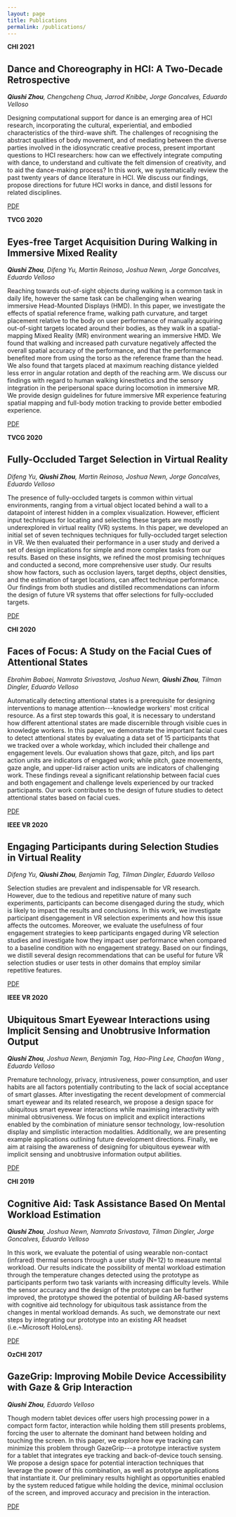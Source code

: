```yaml
---
layout: page
title: Publications
permalink: /publications/
---
```


**CHI 2021**
## Dance and Choreography in HCI: A Two-Decade Retrospective

**_Qiushi Zhou_**_, Chengcheng Chua, Jarrod Knibbe, Jorge Goncalves, Eduardo Velloso_

Designing computational support for dance is an emerging area of HCI research, incorporating the cultural, experiential, and embodied characteristics of the third-wave shift. The challenges of recognising the abstract qualities of body movement, and of mediating between the diverse parties involved in the idiosyncratic creative process, present important questions to HCI researchers: how can we effectively integrate computing with dance, to understand and cultivate the felt dimension of creativity, and to aid the dance-making process? In this work, we systematically review the past twenty years of dance literature in HCI. We discuss our findings, propose directions for future HCI works in dance, and distil lessons for related disciplines. 

<a href="https://qiushi-zhou.github.io/PDF/CHI-2021-dance.pdf">PDF</a>

<div class="divider"></div>

**TVCG 2020**
## Eyes-free Target Acquisition During Walking in Immersive Mixed Reality

_**Qiushi Zhou**, Difeng Yu, Martin Reinoso, Joshua Newn, Jorge Goncalves, Eduardo Velloso_

Reaching towards out-of-sight objects during walking is a common task in daily life, however the same task can be challenging when wearing immersive Head-Mounted Displays (HMD). In this paper, we investigate the effects of spatial reference frame, walking path curvature, and target placement relative to the body on user performance of manually acquiring out-of-sight targets located around their bodies, as they walk in a spatial-mapping Mixed Reality (MR) environment wearing an immersive HMD. We found that walking and increased path curvature negatively affected the overall spatial accuracy of the performance, and that the performance benefited more from using the torso as the reference frame than the head. We also found that targets placed at maximum reaching distance yielded less error in angular rotation and depth of the reaching arm. We discuss our findings with regard to human walking kinesthetics and the sensory integration in the peripersonal space during locomotion in immersive MR. We provide design guidelines for future immersive MR experience featuring spatial mapping and full-body motion tracking to provide better embodied experience. 

<a href="https://qiushi-zhou.github.io/PDF/TVCG-2020-Eyes.pdf">PDF</a>

<div class="divider"></div>

**TVCG 2020**
## Fully-Occluded Target Selection in Virtual Reality

_Difeng Yu, **Qiushi Zhou**, Martin Reinoso, Joshua Newn, Jorge Goncalves, Eduardo Velloso_

The presence of fully-occluded targets is common within virtual environments, ranging from a virtual object located behind a wall to a datapoint of interest hidden in a complex visualization. However, efficient input techniques for locating and selecting these targets are mostly underexplored in virtual reality (VR) systems. In this paper, we developed an initial set of seven techniques techniques for fully-occluded target selection in VR. We then evaluated their performance in a user study and derived a set of design implications for simple and more complex tasks from our results. Based on these insights, we refined the most promising techniques and conducted a second, more comprehensive user study. Our results show how factors, such as occlusion layers, target depths, object densities, and the estimation of target locations, can affect technique performance. Our findings from both studies and distilled recommendations can inform the design of future VR systems that offer selections for fully-occluded targets. 

<a href="https://qiushi-zhou.github.io/PDF/TVCG-2020-Fully.pdf">PDF</a>

<div class="divider"></div>

**CHI 2020**
## Faces of Focus: A Study on the Facial Cues of Attentional States

_Ebrahim Babaei, Namrata Srivastava, Joshua Newn, **Qiushi Zhou**, Tilman Dingler, Eduardo Velloso_

Automatically detecting attentional states is a prerequisite for designing interventions to manage attention---knowledge workers' most critical resource. As a first step towards this goal, it is necessary to understand how different attentional states are made discernible through visible cues in knowledge workers. In this paper, we demonstrate the important facial cues to detect attentional states by evaluating a data set of 15 participants that we tracked over a whole workday, which included their challenge and engagement levels. Our evaluation shows that gaze, pitch, and lips part action units are indicators of engaged work; while pitch, gaze movements, gaze angle, and upper-lid raiser action units are indicators of challenging work. These findings reveal a significant relationship between facial cues and both engagement and challenge levels experienced by our tracked participants. Our work contributes to the design of future studies to detect attentional states based on facial cues. 

<a href="https://qiushi-zhou.github.io/PDF/CHI-2020-Faces.pdf">PDF</a>

<div class="divider"></div>

**IEEE VR 2020**
## Engaging Participants during Selection Studies in Virtual Reality

_Difeng Yu, **Qiushi Zhou**, Benjamin Tag, Tilman Dingler, Eduardo Velloso_

Selection studies are prevalent and indispensable for VR research. However, due to the tedious and repetitive nature of many such experiments, participants can become disengaged during the study, which is likely to impact the results and conclusions. In this work, we investigate participant disengagement in VR selection experiments and how this issue affects the outcomes. Moreover, we evaluate the usefulness of four engagement strategies to keep participants engaged during VR selection studies and investigate how they impact user performance when compared to a baseline condition with no engagement strategy. Based on our findings, we distill several design recommendations that can be useful for future VR selection studies or user tests in other domains that employ similar repetitive features.

<a href="https://qiushi-zhou.github.io/PDF/VR-2020-Engaging.pdf">PDF</a>

<div class="divider"></div>

**IEEE VR 2020**
## Ubiquitous Smart Eyewear Interactions using Implicit Sensing and Unobtrusive Information Output

_**Qiushi Zhou**, Joshua Newn, Benjamin Tag, Hao-Ping Lee, Chaofan Wang , Eduardo Velloso_

Premature technology, privacy, intrusiveness, power consumption, and user habits are all factors potentially contributing to the lack of social acceptance of smart glasses. After investigating the recent development of commercial smart eyewear and its related research, we propose a design space for ubiquitous smart eyewear interactions while maximising interactivity with minimal obtrusiveness. We focus on implicit and explicit interactions enabled by the combination of miniature sensor technology, low-resolution display and simplistic interaction modalities. Additionally, we are presenting example applications outlining future development directions. Finally, we aim at raising the awareness of designing for ubiquitous eyewear with implicit sensing and unobtrusive information output abilities.

<a href="https://qiushi-zhou.github.io/PDF/IMWUT-2019-Ubiquitous.pdf">PDF</a>

<div class="divider"></div>

**CHI 2019**
## Cognitive Aid: Task Assistance Based On Mental Workload Estimation

_**Qiushi Zhou**, Joshua Newn, Namrata Srivastava, Tilman Dingler, Jorge Goncalves, Eduardo Velloso_

In this work, we evaluate the potential of using wearable non-contact (infrared) thermal sensors through a user study (N=12) to measure mental workload. Our results indicate the possibility of mental workload estimation through the temperature changes detected using the prototype as participants perform two task variants with increasing difficulty levels. While the sensor accuracy and the design of the prototype can be further improved, the prototype showed the potential of building AR-based systems with cognitive aid technology for ubiquitous task assistance from the changes in mental workload demands. As such, we demonstrate our next steps by integrating our prototype into an existing AR headset (i.e.~Microsoft HoloLens).

<a href="https://qiushi-zhou.github.io/PDF/CHI-2019-Cognitive.pdf">PDF</a>

<div class="divider"></div>

**OzCHI 2017**
## GazeGrip: Improving Mobile Device Accessibility with Gaze & Grip Interaction

_**Qiushi Zhou**, Eduardo Velloso_

Though modern tablet devices offer users high processing power in a compact form factor, interaction while holding them still presents problems, forcing the user to alternate the dominant hand between holding and touching the screen. In this paper, we explore how eye tracking can minimize this problem through GazeGrip---a prototype interactive system for a tablet that integrates eye tracking and back-of-device touch sensing. We propose a design space for potential interaction techniques that leverage the power of this combination, as well as prototype applications that instantiate it. Our preliminary results highlight as opportunities enabled by the system reduced fatigue while holding the device, minimal occlusion of the screen, and improved accuracy and precision in the interaction.

<a href="https://qiushi-zhou.github.io/PDF/OZCHI-2017-Gazegrip.pdf">PDF</a>

<div class="divider"></div>
